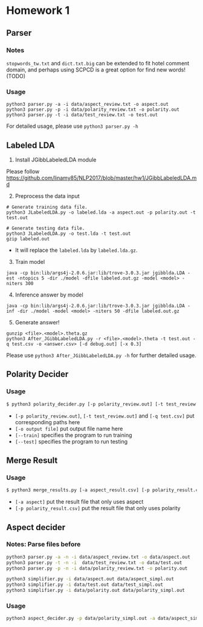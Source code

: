 # Homework 1


## Parser

### Notes

`stopwords_tw.txt` and `dict.txt.big` can be extended to fit hotel comment domain,
and perhaps using SCPCD is a great option for find new words! (TODO)

### Usage

```
python3 parser.py -a -i data/aspect_review.txt -o aspect.out
python3 parser.py -p -i data/polarity_review.txt -o polarity.out
python3 parser.py -t -i data/test_review.txt -o test.out
```

For detailed usage, please use `python3 parser.py -h`

## Labeled LDA

1. Install JGibbLabeledLDA module

Please follow https://github.com/linamy85/NLP2017/blob/master/hw1/JGibbLabeledLDA.md

2. Preprocess the data input

```
# Generate training data file.
python3 JLabeledLDA.py -o labeled.lda -a aspect.out -p polarity.out -t test.out

# Generate testing data file.
python3 JLabeledLDA.py -o test.lda -t test.out
gzip labeled.out
```

* It will replace the `labeled.lda` by `labeled.lda.gz`.

3. Train model

```
java -cp bin:lib/args4j-2.0.6.jar:lib/trove-3.0.3.jar jgibblda.LDA -est -ntopics 5 -dir ./model -dfile labeled.out.gz -model <model> -niters 300
```

4. Inference answer by model

```
java -cp bin:lib/args4j-2.0.6.jar:lib/trove-3.0.3.jar jgibblda.LDA -inf -dir ./model -model <model> -niters 50 -dfile labeled.out.gz
```

5. Generate answer!

```
gunzip <file>.<model>.theta.gz
python3 After_JGibbLabeledLDA.py -r <file>.<model>.theta -t test.out -q test.csv -o <answer.csv> [-d debug.out] [-x 0.3]
```

Please use `python3 After_JGibbLabeledLDA.py -h` for further detailed usage.

## Polarity Decider

### Usage

```bash
$ python3 polarity_decider.py [-p polarity_review.out] [-t test_review.out] [-q test.csv] [-o output file] [--train] [--test]
```

* `[-p polarity_review.out]`, `[-t test_review.out]` and `[-q test.csv]` put corresponding paths here
* `[-o output file]` put output file name here
* `[--train]` specifies the program to run training
* `[--test]` specifies the program to run testing


## Merge Result

### Usage

```bash
$ python3 merge_results.py [-a aspect_result.csv] [-p polarity_result.csv]
```

* `[-a aspect]` put the result file that only uses aspect
* `[-p polarity_result.csv]` put the result file that only uses polarity

## Aspect decider

### Notes: Parse files before
```bash
python3 parser.py -a -n -i data/aspect_review.txt -o data/aspect.out
python3 parser.py -t -n -i  data/test_review.txt -o data/test.out
python3 parser.py -p -n -i data/polarity_review.txt -o polarity.out

python3 simplifier.py -i data/aspect.out data/aspect_simpl.out
python3 simplifier.py -i data/test.out data/test_simpl.out
python3 simplifier.py -i data/polarity.out data/polarity_simpl.out
```

### Usage

```bash
python3 aspect_decider.py -p data/polarity_simpl.out -a data/aspect_simpl.out -t data/test_simpl.out -q data/test.csv -o Aspect_per_sentence.csv -d 0.44
```
